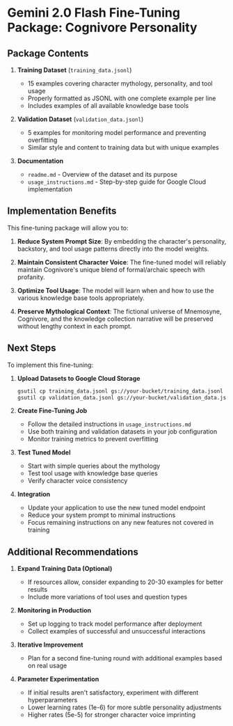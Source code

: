 # Gemini 2.0 Flash Fine-Tuning Package: Cognivore Personality

## Package Contents

1. **Training Dataset** (`training_data.jsonl`)
   - 15 examples covering character mythology, personality, and tool usage
   - Properly formatted as JSONL with one complete example per line
   - Includes examples of all available knowledge base tools

2. **Validation Dataset** (`validation_data.jsonl`)
   - 5 examples for monitoring model performance and preventing overfitting
   - Similar style and content to training data but with unique examples

3. **Documentation**
   - `readme.md` - Overview of the dataset and its purpose
   - `usage_instructions.md` - Step-by-step guide for Google Cloud implementation

## Implementation Benefits

This fine-tuning package will allow you to:

1. **Reduce System Prompt Size**: By embedding the character's personality, backstory, and tool usage patterns directly into the model weights.

2. **Maintain Consistent Character Voice**: The fine-tuned model will reliably maintain Cognivore's unique blend of formal/archaic speech with profanity.

3. **Optimize Tool Usage**: The model will learn when and how to use the various knowledge base tools appropriately.

4. **Preserve Mythological Context**: The fictional universe of Mnemosyne, Cognivore, and the knowledge collection narrative will be preserved without lengthy context in each prompt.

## Next Steps

To implement this fine-tuning:

1. **Upload Datasets to Google Cloud Storage**
   ```bash
   gsutil cp training_data.jsonl gs://your-bucket/training_data.jsonl
   gsutil cp validation_data.jsonl gs://your-bucket/validation_data.jsonl
   ```

2. **Create Fine-Tuning Job**
   - Follow the detailed instructions in `usage_instructions.md`
   - Use both training and validation datasets in your job configuration
   - Monitor training metrics to prevent overfitting

3. **Test Tuned Model**
   - Start with simple queries about the mythology
   - Test tool usage with knowledge base queries
   - Verify character voice consistency

4. **Integration**
   - Update your application to use the new tuned model endpoint
   - Reduce your system prompt to minimal instructions
   - Focus remaining instructions on any new features not covered in training

## Additional Recommendations

1. **Expand Training Data (Optional)**
   - If resources allow, consider expanding to 20-30 examples for better results
   - Include more variations of tool uses and question types

2. **Monitoring in Production**
   - Set up logging to track model performance after deployment
   - Collect examples of successful and unsuccessful interactions

3. **Iterative Improvement**
   - Plan for a second fine-tuning round with additional examples based on real usage

4. **Parameter Experimentation**
   - If initial results aren't satisfactory, experiment with different hyperparameters
   - Lower learning rates (1e-6) for more subtle personality adjustments
   - Higher rates (5e-5) for stronger character voice imprinting 